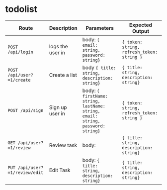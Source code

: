 # todolist

| Route | Description | Parameters | Expected Output |
|-------|-------------|------------|-----------------|
| `POST /api/login`| logs the user in | body: `{ email: string, password: string}` | `{ token: string, refresh_token: string }` |
| `POST /api/user?=1/create`| Create a list | body `{ title: string, description: string}` | `{ title: string, description: string}` |
| `POST /api/sign`| Sign up user in | body: `{ firstName: string, lastName: string, email: string, password: string}` | `{ token: string, refresh_token: string }` |
| `GET /api/user?=1/review`| Review task | body: | `{ title: string, description: string}`|
| `PUT /api/user?=1/review/edit`| Edit Task | body: `{ title: string, description: string}` | `{ title: string, description: string}` | 

